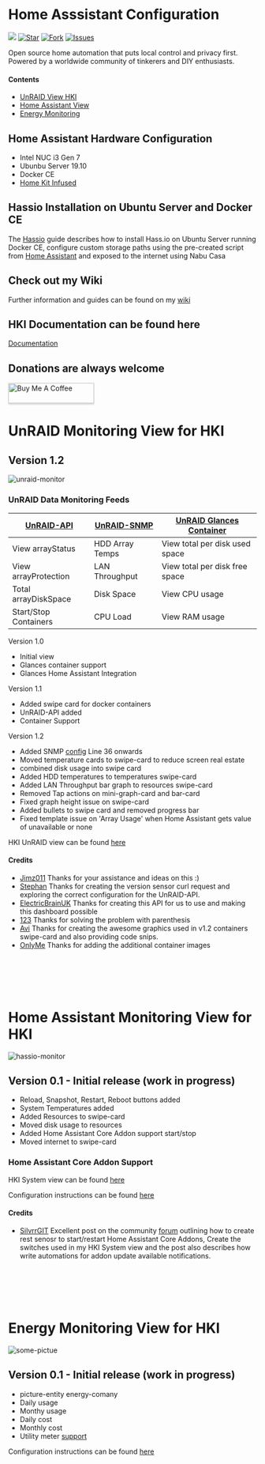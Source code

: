 # Home Asssistant Configuration

![](https://github.com/noodlemctwoodle/homeassistant/workflows/Home-Assistant-CI/badge.svg) 
[![Star](https://img.shields.io/github/stars/noodlemctwoodle/homeassistant?style=plastic)](https://github.com/noodlemctwoodle/homeassistant/stargazers) 
[![Fork](https://img.shields.io/github/forks/noodlemctwoodle/homeassistant?style=plastic)](https://github.com/noodlemctwoodle/homeassistant/network/members)
[![Issues](https://img.shields.io/github/issues/noodlemctwoodle/homeassistant?style=plastic)](https://github.com/noodlemctwoodle/homeassistant/issues)

Open source home automation that puts local control and privacy first. Powered by a worldwide community of tinkerers and DIY enthusiasts. 

#### Contents
* [UnRAID View HKI](https://github.com/noodlemctwoodle/homeassistant#unraid-monitoring-view-for-hki)
* [Home Assistant View](https://github.com/noodlemctwoodle/homeassistant#home-assistant-monitoring-view-for-hki)
* [Energy Monitoring](https://github.com/noodlemctwoodle/homeassistant#energy-monitoring-view-for-hki)

## Home Assistant Hardware Configuration
- Intel NUC i3 Gen 7
- Ubunbu Server 19.10
- Docker CE
- [Home Kit Infused](https://github.com/jimz011/homekit-infused)

## Hassio Installation on Ubuntu Server and Docker CE
The [Hassio](https://github.com/noodlemctwoodle/hassio/wiki/Install-Hass.io) guide describes how to install Hass.io on Ubuntu Server running Docker CE, configure custom storage paths using the pre-created script from [Home Assistant](https://github.com/home-assistant/hassio-installer) and exposed to the internet using Nabu Casa

## Check out my Wiki
Further information and guides can be found on my [wiki](https://github.com/noodlemctwoodle/hassio/wiki)

## HKI Documentation can be found here
[Documentation](https://jimz011.github.io/homekit-infused/)


## Donations are always welcome

<a href="https://www.buymeacoffee.com/noodlemctwoodle" target="_blank"><img src="https://www.buymeacoffee.com/assets/img/custom_images/orange_img.png" alt="Buy Me A Coffee" style="height: 41px !important;width: 174px !important;box-shadow: 0px 3px 2px 0px rgba(190, 190, 190, 0.5) !important;-webkit-box-shadow: 0px 3px 2px 0px rgba(190, 190, 190, 0.5) !important;" ></a>


# UnRAID Monitoring View for HKI
## Version 1.2

![unraid-monitor](https://github.com/noodlemctwoodle/homeassistant/blob/master/www/images/github/views/unraid.gif)

### UnRAID Data Monitoring Feeds

| [UnRAID-API](https://github.com/noodlemctwoodle/homeassistant/blob/master/packages/ha-core/areas/cabinet/devices/unraid/readme.md#unraid-api-configuration) | [UnRAID-SNMP](https://github.com/noodlemctwoodle/homeassistant/blob/master/packages/ha-core/areas/cabinet/devices/unraid/readme.md#unraid-snmp-configuration) | [UnRAID Glances Container](https://github.com/nicolargo/glances) |
|-----------------------|-----------------|--------------------------------|
| View arrayStatus      | HDD Array Temps | View total per disk used space |
| View arrayProtection  | LAN Throughput  | View total per disk free space |
| Total arrayDiskSpace  | Disk Space      | View CPU usage                 |
| Start/Stop Containers | CPU Load        | View RAM usage                 |

Version 1.0
 - Initial view
 - Glances container support
 - Glances Home Assistant Integration

Version 1.1
 - Added swipe card for docker containers
 - UnRAID-API added
 - Container Support

Version 1.2
 - Added SNMP [config](https://github.com/noodlemctwoodle/homeassistant/blob/master/packages/ha-core/areas/cabinet/devices/unraid/unraid_monitoring.yaml) Line 36 onwards
 - Moved temperature cards to swipe-card to reduce screen real estate
 - combined disk usage into swipe card
 - Added HDD temperatures to temperatures swipe-card
 - Added LAN Throughput bar graph to resources swipe-card
 - Removed Tap actions on mini-graph-card and bar-card
 - Fixed graph height issue on swipe-card
 - Added bullets to swipe card and removed progress bar
 - Fixed template issue on 'Array Usage' when Home Assistant gets value of unavailable or none

 HKI UnRAID view can be found [here](https://github.com/noodlemctwoodle/homeassistant/blob/master/user_content/views/computers_user_content.yaml)

 #### Credits
 - [Jimz011](https://github.com/jimz011) Thanks for your assistance and ideas on this :)
 - [Stephan](https://github.com/Stephan296) Thanks for creating the version sensor curl request and exploring the correct configuration for the UnRAID-API.
 - [ElectricBrainUK](https://github.com/ElectricBrainUK/UnraidAPI) Thanks for creating this API for us to use and making this dashboard possible
 - [123](https://community.home-assistant.io/u/123/summary) Thanks for solving the problem with parenthesis
 - [Avi](https://github.com/abeksis/My-HomeAssistant-Config) Thanks for creating the awesome graphics used in v1.2 containers swipe-card and also providing code snips. 
 - [OnlyMe](https://github.com/Holewijn/home-assistant-config) Thanks for adding the additional container images

<br />
<br />
<br />
<br /> 

# Home Assistant Monitoring View for HKI

![hassio-monitor](https://github.com/noodlemctwoodle/homeassistant/blob/master/www/images/github/views/ha-core.png)

## Version 0.1 - Initial release (work in progress)

 - Reload, Snapshot, Restart, Reboot buttons added
 - System Temperatures added
 - Added Resources to swipe-card
 - Moved disk usage to resources
 - Added Home Assistant Core Addon support start/stop
 - Moved internet to swipe-card

### Home Assistant Core Addon Support

HKI System view can be found [here](https://github.com/noodlemctwoodle/homeassistant/blob/master/user_content/views/system_user_content.yaml)
     
Configuration instructions can be found [here](https://github.com/noodlemctwoodle/homeassistant/tree/master/packages/ha-core/areas/cabinet/devices/home_assistant)

 #### Credits
 - [SilvrrGIT](https://github.com/SilvrrGIT/HomeAssistant) Excellent post on the community [forum](https://community.home-assistant.io/t/get-notified-of-available-hassio-addon-updates/176626) outlining how to create rest senosr to start/restart Home Assistant Core Addons, Create the switches used in my HKI System view and the post also describes how write automations for addon update available notifications.

<br />
<br />
<br />
<br /> 

# Energy Monitoring View for HKI

![some-pictue](http://someurl.com)

## Version 0.1 - Initial release (work in progress)

 - picture-entity energy-comany
 - Daily usage
 - Monthy usage
 - Daily cost
 - Monthly cost
 - Utility meter [support](https://www.home-assistant.io/integrations/utility_meter/)

Configuration instructions can be found [here](https://github.com/noodlemctwoodle/homeassistant/blob/master/packages/ha-core/areas/home/energy/power_usage.yaml)


